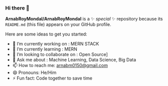### Hi there 👋

**ArnabRoyMondal/ArnabRoyMondal** is a ✨ _special_ ✨ repository because its `README.md` (this file) appears on your GitHub profile.

Here are some ideas to get you started:

- 🔭 I’m currently working on : MERN STACK
- 🌱 I’m currently learning : MERN
- 👯 I’m looking to collaborate on : Open Source]
- 💬 Ask me about : Machine Learning, Data Science, Big Data
- 📫 How to reach me: [arnabm0150@gmail.com](mailto:arnabm0150@gmail.com)
- 😄 Pronouns: He/Him
- ⚡ Fun fact: Code together to save time

